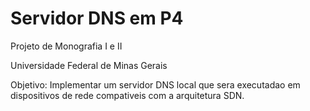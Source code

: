 # Servidor DNS em P4
Projeto de Monografia I e II

Universidade Federal de Minas Gerais

Objetivo: Implementar um servidor DNS local que sera executadao em dispositivos de rede compativeis com a arquitetura SDN.
